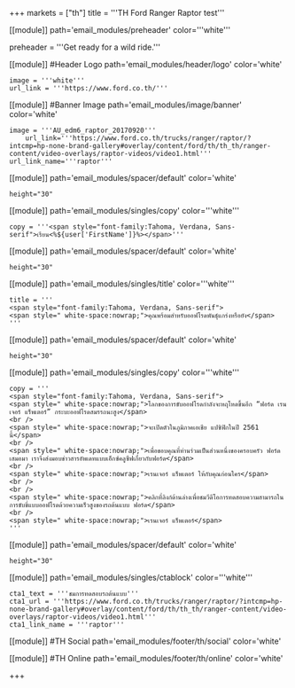 +++
markets = ["th"]
title = '''TH Ford Ranger Raptor test'''

[[module]]
path='email_modules/preheader'
color='''white'''

preheader = '''Get ready for a wild ride.'''

[[module]] #Header Logo
path='email_modules/header/logo'
color='white'

	image = '''white'''
	url_link = '''https://www.ford.co.th/'''

[[module]] #Banner Image
path='email_modules/image/banner'
color='white'

	image = '''AU_edm6_raptor_20170920'''
		url_link='''https://www.ford.co.th/trucks/ranger/raptor/?intcmp=hp-none-brand-gallery#overlay/content/ford/th/th_th/ranger-content/video-overlays/raptor-videos/video1.html'''
	url_link_name='''raptor'''

[[module]]
path='email_modules/spacer/default'
color='white'

	height="30"
    
[[module]]
path='email_modules/singles/copy'
color='''white'''

	copy = '''<span style="font-family:Tahoma, Verdana, Sans-serif">เรียน<%${user['FirstName']}%></span>'''

[[module]]
path='email_modules/spacer/default'
color='white'

	height="30"
    
[[module]]
path='email_modules/singles/title'
color='''white'''

	title = '''
    <span style="font-family:Tahoma, Verdana, Sans-serif">
	<span style=" white-space:nowrap;">คุณพร้อมสำหรับออฟโรดพันธุ์แกร่งหรือยัง</span>
    '''

[[module]]
path='email_modules/spacer/default'
color='white'

	height="30"

[[module]]
path='email_modules/singles/copy'
color='''white'''

	copy = '''
    <span style="font-family:Tahoma, Verdana, Sans-serif">
	<span style=" white-space:nowrap;">โลกของการขับออฟโรดกำลังจะหฤโหดขึ้นอีก “ฟอร์ด เรนเจอร์ แร็พเตอร์” กระบะออฟโรดสมรรถนะสูง</span>
    <br />
    <span style=" white-space:nowrap;">จะเปิดตัวในภูมิภาคเอเชีย แปซิฟิกในปี 2561 นี้</span>
    <br />
    <span style=" white-space:nowrap;">เพื่อขอบคุณที่ท่านร่วมเป็นส่วนหนึ่งของครอบครัว ฟอร์ด เสมอมา เราจึงส่งมอบข่าวสารอัพเดทแบบเอ็กซ์คลูซีฟเกี่ยวกับฟอร์ด</span>
    <br />
    <span style=" white-space:nowrap;">เรนเจอร์ แร็พเตอร์ ให้กับคุณก่อนใคร</span>
    <br />
    <br />
    <span style=" white-space:nowrap;">คลิกที่ลิงก์ด้านล่างเพื่อชมวีดีโอการทดสอบความสามารถในการขับขี่แบบออฟโรดด้วยความเร็วสูงของรถต้นแบบ ฟอร์ด</span>
    <br />
    <span style=" white-space:nowrap;">เรนเจอร์ แร็พเตอร์</span>
    '''
    
[[module]]
path='email_modules/spacer/default'
color='white'

	height="30"
    
[[module]]
path='email_modules/singles/ctablock'
color='''white'''

	cta1_text = '''ชมการทดสอบรถต้นแบบ'''
	cta1_url = '''https://www.ford.co.th/trucks/ranger/raptor/?intcmp=hp-none-brand-gallery#overlay/content/ford/th/th_th/ranger-content/video-overlays/raptor-videos/video1.html'''
	cta1_link_name = '''raptor'''

[[module]] #TH Social
path='email_modules/footer/th/social'
color='white'

[[module]] #TH Online
path='email_modules/footer/th/online'
color='white'

+++